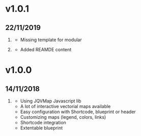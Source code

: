 # v1.0.1
## 22/11/2019

1. [](#bugfix)
    * Missing template for modular

1. [](#improved)
    * Added REAMDE content

# v1.0.0
## 14/11/2018

1. [](#new)
    * Using JQVMap Javascript lib
    * A lot of interactive vectorial maps available
    * Easy configuration with Shortcode, blueprint or header
    * Customizing maps (legend, colors, links)
    * Shortcode integration
    * Extentable blueprint
